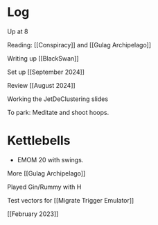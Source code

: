 


# Log

Up at 8

Reading: [[Conspiracy]] and [[Gulag Archipelago]]

Writing up [[BlackSwan]]

Set up [[September 2024]]

Review [[August 2024]]

Working the JetDeClustering slides

To park: Meditate and shoot hoops.

# Kettlebells 
- EMOM 20 with swings.

More [[Gulag Archipelago]]

Played Gin/Rummy with H 

Test vectors for [[Migrate Trigger Emulator]]

[[February 2023]]



